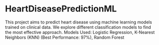 # HeartDiseasePredictionML
This project aims to predict heart disease using machine learning models trained on clinical data. We explore different classification models to find the most effective approach.  Models Used: Logistic Regression, K-Nearest Neighbors (KNN) (Best Performance: 97%), Random Forest
